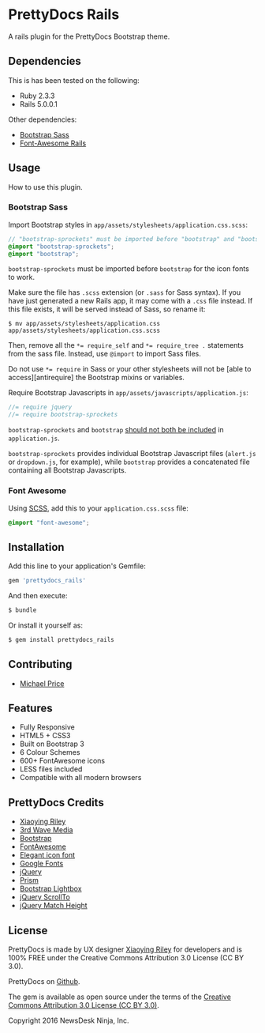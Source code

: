 # PrettyDocs Rails
A rails plugin for the PrettyDocs Bootstrap theme.

## Dependencies

This is has been tested on the following:

* Ruby 2.3.3
* Rails 5.0.0.1

Other dependencies:

* [Bootstrap Sass](https://github.com/twbs/bootstrap-sass)
* [Font-Awesome Rails](https://github.com/bokmann/font-awesome-rails)

## Usage
How to use this plugin.

### Bootstrap Sass

Import Bootstrap styles in `app/assets/stylesheets/application.css.scss`:

```scss
// "bootstrap-sprockets" must be imported before "bootstrap" and "bootstrap/variables"
@import "bootstrap-sprockets";
@import "bootstrap";
```

`bootstrap-sprockets` must be imported before `bootstrap` for the icon fonts to work.

Make sure the file has `.scss` extension (or `.sass` for Sass syntax). If you have just generated a new Rails app,
it may come with a `.css` file instead. If this file exists, it will be served instead of Sass, so rename it:

```console
$ mv app/assets/stylesheets/application.css app/assets/stylesheets/application.css.scss
```

Then, remove all the `*= require_self` and `*= require_tree .` statements from the sass file. Instead, use `@import` to import Sass files.

Do not use `*= require` in Sass or your other stylesheets will not be [able to access][antirequire] the Bootstrap mixins or variables.

Require Bootstrap Javascripts in `app/assets/javascripts/application.js`:

```js
//= require jquery
//= require bootstrap-sprockets
```

`bootstrap-sprockets` and `bootstrap` [should not both be included](https://github.com/twbs/bootstrap-sass/issues/829#issuecomment-75153827) in `application.js`.

`bootstrap-sprockets` provides individual Bootstrap Javascript files (`alert.js` or `dropdown.js`, for example), while
`bootstrap` provides a concatenated file containing all Bootstrap Javascripts.

### Font Awesome

Using [SCSS](http://sass-lang.com/documentation/file.SASS_REFERENCE.html), add this to your
`application.css.scss` file:

```scss
@import "font-awesome";
```

## Installation
Add this line to your application's Gemfile:

```ruby
gem 'prettydocs_rails'
```

And then execute:
```bash
$ bundle
```

Or install it yourself as:
```bash
$ gem install prettydocs_rails
```

## Contributing
* [Michael Price](http://twitter.com/michaeljprice)

## Features
* Fully Responsive
* HTML5 + CSS3
* Built on Bootstrap 3
* 6 Colour Schemes
* 600+ FontAwesome icons
* LESS files included
* Compatible with all modern browsers

## PrettyDocs Credits
* [Xiaoying Riley](https://twitter.com/3rdwave_themes)
* [3rd Wave Media](http://themes.3rdwavemedia.com/demo/prettydocs/license.html)
* [Bootstrap](http://getbootstrap.com/)
* [FontAwesome](http://fortawesome.github.io/Font-Awesome/)
* [Elegant icon font](http://www.elegantthemes.com/blog/resources/elegant-icon-font)
* [Google Fonts](http://www.google.com/webfonts)
* [jQuery](http://jquery.com/)
* [Prism](http://prismjs.com/index.html)
* [Bootstrap Lightbox](http://ashleydw.github.io/lightbox/)
* [jQuery ScrollTo](http://flesler.blogspot.co.uk/2007/10/jqueryscrollto.html)
* [jQuery Match Height](http://brm.io/jquery-match-height/)

## License
PrettyDocs is made by UX designer [Xiaoying Riley](https://twitter.com/3rdwave_themes) for developers and is 100% FREE under the Creative Commons Attribution 3.0 License (CC BY 3.0).

PrettyDocs on [Github](https://github.com/xriley/PrettyDocs-Theme).

The gem is available as open source under the terms of the [Creative Commons Attribution 3.0 License (CC BY 3.0)](http://creativecommons.org/licenses/by/3.0/).

Copyright 2016 NewsDesk Ninja, Inc.
